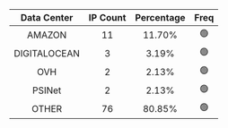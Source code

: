 | Data Center | IP Count | Percentage | Freq |
|:------------:|:--------:|:-----------:|:-----:|
| AMAZON | 11 | 11.70% | 🟢 |
| DIGITALOCEAN | 3 | 3.19% | 🟢 |
| OVH | 2 | 2.13% | 🟢 |
| PSINet | 2 | 2.13% | 🟢 |
| OTHER | 76 | 80.85% | 🟢 |